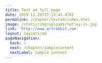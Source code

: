 ```yaml
---
title: Test ad full page
date: 2019-11-20T17:13:45.476Z
permalink: /chapter/testad/index.html
image: /static/img/uploads/tetley-2x.jpg
link: 'http://www.artrabbit.com'
layout: layouts/ad
pageNavigation:
  back: /
  next: /chapter/samplecontent
  nextLabel: Sample content
---
```


